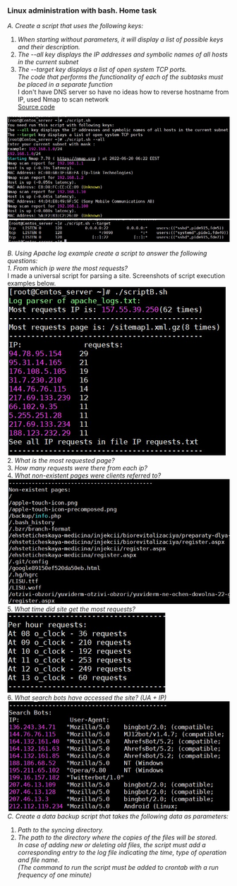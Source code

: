 ### Linux administration with bash. Home task  
*A. Create a script that uses the following keys:*  
1. *When starting without parameters, it will display a list of possible keys and their description.*  
2. *The --all key displays the IP addresses and symbolic names of all hosts in the current subnet*  
3. *The --target key displays a list of open system TCP ports.*  
*The code that performs the functionality of each of the subtasks must be placed in a separate function*  
I don't have DNS server so have no ideas how to reverse hostname from IP, used Nmap to scan network  
[Source code](https://github.com/hazard2005/DevOps_online_Odessa_2022Q1Q2/blob/main/m6/task6/scripts/scriptA.sh)
<img src="images/1.jpg">  
<img src="images/1.1.jpg">  

*B. Using Apache log example create a script to answer the following questions:*  
*1. From which ip were the most requests?*  
I made a universal script for parsing a site. Screenshots of script execution examples below.  
<img src="images/2.1.jpg">  
2. *What is the most requested page?*  
3. *How many requests were there from each ip?*  
4. *What non-existent pages were clients referred to?*  
<img src="images/2.3.jpg">  
5. *What time did site get the most requests?*  
<img src="images/2.4.jpg">  
6. *What search bots have accessed the site? (UA + IP)*  
<img src="images/2.6.jpg">  
*C. Create a data backup script that takes the following data as parameters:*  
1. *Path to the syncing  directory.*  
2. *The path to the directory where the copies of the files will be stored.*  
*In case of adding new or deleting old files, the script must add a corresponding entry to the log file indicating the time, type of operation and file name.*  
*(The command to run the script must be added to crontab with a run frequency of one minute)*  